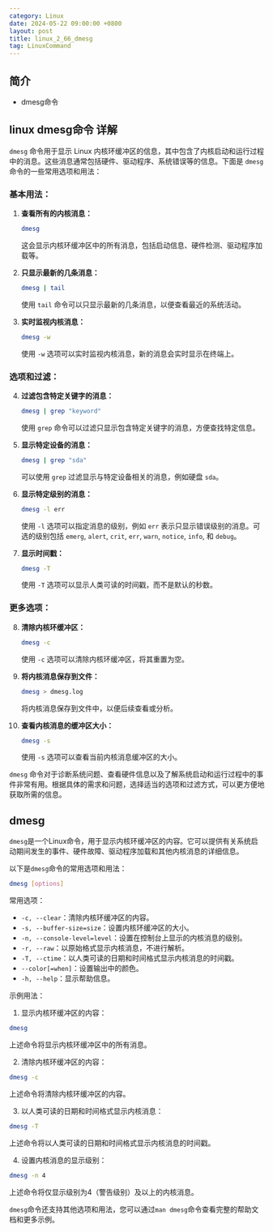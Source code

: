 ```yaml
---
category: Linux
date: 2024-05-22 09:00:00 +0800
layout: post
title: linux_2_66_dmesg
tag: LinuxCommand
---
```

## 简介

+ dmesg命令

## linux dmesg命令 详解

`dmesg` 命令用于显示 Linux 内核环缓冲区的信息，其中包含了内核启动和运行过程中的消息。这些消息通常包括硬件、驱动程序、系统错误等的信息。下面是 `dmesg` 命令的一些常用选项和用法：

### 基本用法：

1. **查看所有的内核消息：**
   ```bash
   dmesg
   ```
   这会显示内核环缓冲区中的所有消息，包括启动信息、硬件检测、驱动程序加载等。

2. **只显示最新的几条消息：**
   ```bash
   dmesg | tail
   ```
   使用 `tail` 命令可以只显示最新的几条消息，以便查看最近的系统活动。

3. **实时监视内核消息：**
   ```bash
   dmesg -w
   ```
   使用 `-w` 选项可以实时监视内核消息，新的消息会实时显示在终端上。

### 选项和过滤：

4. **过滤包含特定关键字的消息：**
   ```bash
   dmesg | grep "keyword"
   ```
   使用 `grep` 命令可以过滤只显示包含特定关键字的消息，方便查找特定信息。

5. **显示特定设备的消息：**
   ```bash
   dmesg | grep "sda"
   ```
   可以使用 `grep` 过滤显示与特定设备相关的消息，例如硬盘 `sda`。

6. **显示特定级别的消息：**
   ```bash
   dmesg -l err
   ```
   使用 `-l` 选项可以指定消息的级别，例如 `err` 表示只显示错误级别的消息。可选的级别包括 `emerg`, `alert`, `crit`, `err`, `warn`, `notice`, `info`, 和 `debug`。

7. **显示时间戳：**
   ```bash
   dmesg -T
   ```
   使用 `-T` 选项可以显示人类可读的时间戳，而不是默认的秒数。

### 更多选项：

8. **清除内核环缓冲区：**
   ```bash
   dmesg -c
   ```
   使用 `-c` 选项可以清除内核环缓冲区，将其重置为空。

9. **将内核消息保存到文件：**
   ```bash
   dmesg > dmesg.log
   ```
   将内核消息保存到文件中，以便后续查看或分析。

10. **查看内核消息的缓冲区大小：**
    ```bash
    dmesg -s
    ```
    使用 `-s` 选项可以查看当前内核消息缓冲区的大小。

`dmesg` 命令对于诊断系统问题、查看硬件信息以及了解系统启动和运行过程中的事件非常有用。根据具体的需求和问题，选择适当的选项和过滤方式，可以更方便地获取所需的信息。

## dmesg

`dmesg`是一个Linux命令，用于显示内核环缓冲区的内容。它可以提供有关系统启动期间发生的事件、硬件故障、驱动程序加载和其他内核消息的详细信息。

以下是`dmesg`命令的常用选项和用法：

```bash
dmesg [options]
```

常用选项：

- `-c, --clear`：清除内核环缓冲区的内容。
- `-s, --buffer-size=size`：设置内核环缓冲区的大小。
- `-n, --console-level=level`：设置在控制台上显示的内核消息的级别。
- `-r, --raw`：以原始格式显示内核消息，不进行解析。
- `-T, --ctime`：以人类可读的日期和时间格式显示内核消息的时间戳。
- `--color[=when]`：设置输出中的颜色。
- `-h, --help`：显示帮助信息。

示例用法：

1. 显示内核环缓冲区的内容：

```bash
dmesg
```

上述命令将显示内核环缓冲区中的所有消息。

2. 清除内核环缓冲区的内容：

```bash
dmesg -c
```

上述命令将清除内核环缓冲区的内容。

3. 以人类可读的日期和时间格式显示内核消息：

```bash
dmesg -T
```

上述命令将以人类可读的日期和时间格式显示内核消息的时间戳。

4. 设置内核消息的显示级别：

```bash
dmesg -n 4
```

上述命令将仅显示级别为4（警告级别）及以上的内核消息。

`dmesg`命令还支持其他选项和用法，您可以通过`man dmesg`命令查看完整的帮助文档和更多示例。